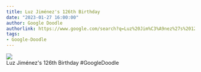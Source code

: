 ```yaml
---
title: Luz Jiménez's 126th Birthday
date: "2023-01-27 16:00:00"
author: Google Doodle
authorlink: https://www.google.com/search?q=Luz%20Jim%C3%A9nez%27s%20126th%20Birthday
tags:
- Google-Doodle
---
```

<img src="https://www.google.com/logos/doodles/2023/luz-jimenezs-126th-birthday-6753651837110110-l.png" referrerpolicy="no-referrer"><br>Luz Jiménez's 126th Birthday #GoogleDoodle